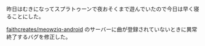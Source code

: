 昨日はむきになってスプラトゥーンで夜おそくまで遊んでいたので今日は早く寝ることにした。

[faithcreates/meowziq-android][] のサーバーに曲が登録されていないときに異常終了するバグを修正した。

[faithcreates/meowziq-android]: https://github.com/faithcreates/meowziq-android
